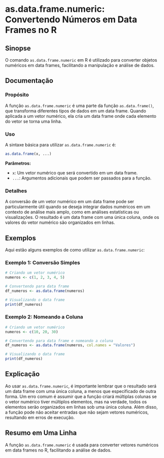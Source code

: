 <!--
Meta Description: # as.data.frame.numeric: Convertendo Números em Data Frames no R ## Sinopse O comando `as.data.frame.numeric` em R é utilizado para converter objetos ...
Meta Keywords: data, frame, vetor, numeric, que
-->

# as.data.frame.numeric: Convertendo Números em Data Frames no R

## Sinopse
O comando `as.data.frame.numeric` em R é utilizado para converter objetos numéricos em data frames, facilitando a manipulação e análise de dados.

## Documentação
### Propósito
A função `as.data.frame.numeric` é uma parte da função `as.data.frame()`, que transforma diferentes tipos de dados em um data frame. Quando aplicada a um vetor numérico, ela cria um data frame onde cada elemento do vetor se torna uma linha.

### Uso
A sintaxe básica para utilizar `as.data.frame.numeric` é:

```R
as.data.frame(x, ...)
```

**Parâmetros:**
- `x`: Um vetor numérico que será convertido em um data frame.
- `...`: Argumentos adicionais que podem ser passados para a função.

### Detalhes
A conversão de um vetor numérico em um data frame pode ser particularmente útil quando se deseja integrar dados numéricos em um contexto de análise mais amplo, como em análises estatísticas ou visualizações. O resultado é um data frame com uma única coluna, onde os valores do vetor numérico são organizados em linhas.

## Exemplos
Aqui estão alguns exemplos de como utilizar `as.data.frame.numeric`:

### Exemplo 1: Conversão Simples
```R
# Criando um vetor numérico
numeros <- c(1, 2, 3, 4, 5)

# Convertendo para data frame
df_numeros <- as.data.frame(numeros)

# Visualizando o data frame
print(df_numeros)
```

### Exemplo 2: Nomeando a Coluna
```R
# Criando um vetor numérico
numeros <- c(10, 20, 30)

# Convertendo para data frame e nomeando a coluna
df_numeros <- as.data.frame(numeros, col.names = "Valores")

# Visualizando o data frame
print(df_numeros)
```

## Explicação
Ao usar `as.data.frame.numeric`, é importante lembrar que o resultado será um data frame com uma única coluna, a menos que especificado de outra forma. Um erro comum é assumir que a função criará múltiplas colunas se o vetor numérico tiver múltiplos elementos, mas na verdade, todos os elementos serão organizados em linhas sob uma única coluna. Além disso, a função pode não aceitar entradas que não sejam vetores numéricos, resultando em erros de execução.

## Resumo em Uma Linha
A função `as.data.frame.numeric` é usada para converter vetores numéricos em data frames no R, facilitando a análise de dados.